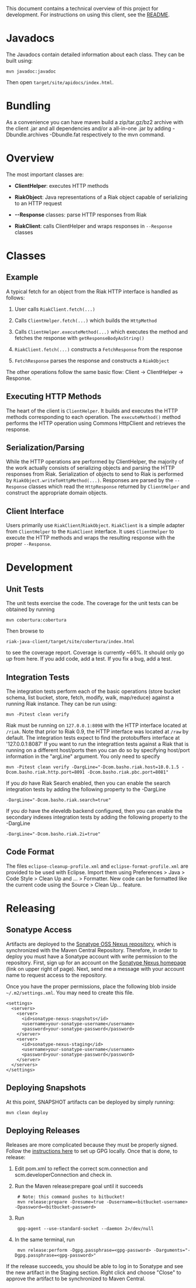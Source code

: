

This document contains a technical overview of this project for development.  For instructions on using this client, see the [README](/jonjlee/riak-java-client/wiki/Home).

# Javadocs #

The Javadocs contain detailed information about each class.  They can be built using:

    mvn javadoc:javadoc

Then open `target/site/apidocs/index.html`.

# Bundling # 

As a convenience you can have maven build a zip/tar.gz/bz2 archive with the client .jar and all dependencies and/or a all-in-one .jar by adding
-Dbundle.archives
-Dbundle.fat
respectively to the mvn command.

# Overview #

The most important classes are:

*   **ClientHelper**: executes HTTP methods

*   **RiakObject**: Java representations of a Riak object capable of serializing to an HTTP request

*   **--Response** classes: parse HTTP responses from Riak

*   **RiakClient**: calls ClientHelper and wraps responses in `--Response` classes

# Classes #

## Example ##

A typical fetch for an object from the Riak HTTP interface is handled as follows:

1.  User calls `RiakClient.fetch(...)`

2.  Calls `ClientHelper.fetch(...)` which builds the `HttpMethod`

3.  Calls `ClientHelper.executeMethod(...)` which executes the method and fetches the response with `getResponseBodyAsString()`

4.  `RiakClient.fetch(...)` constructs a `FetchResponse` from the response

5.  `FetchResponse` parses the response and constructs a `RiakObject`

The other operations follow the same basic flow: Client -> ClientHelper -> Response.

## Executing HTTP Methods ##

The heart of the client is `ClientHelper`.  It builds and executes the HTTP methods corresponding to each operation.  The `executeMethod()` method performs the HTTP operation using Commons HttpClient and retrieves the response.

## Serialization/Parsing ##

While the HTTP operations are performed by ClientHelper, the majority of the work actually consists of serializing objects and parsing the HTTP responses from Riak. Serialization of objects to send to Riak is performed by `RiakObject.writeToHttpMethod(...)`. Responses are parsed by the `--Response` classes which read the `HttpResponse` returned by `ClientHelper` and construct the appropriate domain objects.

## Client Interface ##

Users primarily use `RiakClient`/`RiakObject`.  `RiakClient` is a simple adapter from `ClientHelper` to the `RiakClient` interface. It uses `ClientHelper` to execute the HTTP methods and wraps the resulting response with the proper `--Response`.

# Development #

## Unit Tests ##

The unit tests exercise the code. The coverage for the unit tests can be obtained by running

	mvn cobertura:cobertura
	
Then browse to 

	riak-java-client/target/site/cobertura/index.html 
	
to see the coverage report. Coverage is currently ~66%. It should only go *up* from here. If you add code, add a test. If you fix a bug, add a test.

## Integration Tests ##

The integration tests perform each of the basic operations (store bucket schema, list bucket, store, fetch, modify, walk, map/reduce) against a running Riak instance.  They can be run using:

    mvn -Pitest clean verify

Riak must be running on `127.0.0.1:8098` with the HTTP interface located at `/riak`.  Note that prior to Riak 0.9, the HTTP interface was located at `/raw` by default. The integration tests expect to find the protobuffers interface at '127.0.0.1:8087'
If you want to run the integrattion tests against a Riak that is running on a different host/ports then you can do so by specifying host/port information in the "argLine" argument. You only need to specify

    mvn -Pitest clean verify -DargLine="-Dcom.basho.riak.host=10.0.1.5 -Dcom.basho.riak.http.port=8091 -Dcom.basho.riak.pbc.port=8081"

If you *do* have Riak Search enabled, then you can enable the search integration tests by adding the following property to the -DargLine

    -DargLine="-Dcom.basho.riak.search=true"

If you *do* have the eleveldb backend configured, then you can enable the secondary indexes integration tests by adding the following property to the -DargLine

    -DargLine="-Dcom.basho.riak.2i=true"

## Code Format ##

The files `eclipse-cleanup-profile.xml` and `eclipse-format-profile.xml` are provided to be used with Eclipse.  Import them using Preferences > Java > Code Style > Clean Up and ... > Formatter.  New code can be formatted like the current code using the Source > Clean Up... feature.

# Releasing #

## Sonatype Access ##

Artifacts are deployed to the [Sonatype OSS Nexus repository](http://oss.sonatype.org/), which is synchronized with the Maven Central Repository. Therefore, in order to deploy you must have a Sonatype account with write permission to the repository. First, sign up for an account on the [Sonatype Nexus homepage](http://oss.sonatype.org/) (link on upper right of page). Next, send me a message with your account name to request access to the repository.

Once you have the proper permissions, place the following blob inside `~/.m2/settings.xml`. You may need to create this file.

    <settings>
      <servers>
        <server>
          <id>sonatype-nexus-snapshots</id>
          <username>your-sonatype-username</username>
          <password>your-sonatype-password</password>
        </server>
        <server>
          <id>sonatype-nexus-staging</id>
          <username>your-sonatype-username</username>
          <password>your-sonatype-password</password>
        </server>
      </servers>
    </settings>


## Deploying Snapshots ##

At this point, SNAPSHOT artifacts can be deployed by simply running:

    mvn clean deploy

## Deploying Releases ##

Releases are more complicated because they must be properly signed. Follow the [instructions here](http://www.sonatype.com/people/2010/01/how-to-generate-pgp-signatures-with-maven/) to set up GPG locally. Once that is done, to release:

1. Edit pom.xml to reflect the correct scm.connection and scm.developerConnection and check in.

2. Run the Maven release:prepare goal until it succeeds

        # Note: this command pushes to bitbucket!
        mvn release:prepare -Dresume=true -Dusername=<bitbucket-username> -Dpassword=<bitbucket-password>    

3. Run

        gpg-agent --use-standard-socket --daemon 2>/dev/null

4. In the same terminal, run

        mvn release:perform -Dgpg.passphrase=<gpg-password> -Darguments="-Dgpg.passphrase=<gpg-password>"

If the release succeeds, you should be able to log in to Sonatype and see the new artifact in the Staging section. Right click and choose "Close" to approve the artifact to be synchronized to Maven Central.
